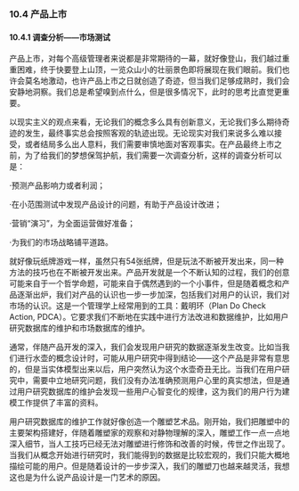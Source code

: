 ### 10.4 产品上市

#### 10.4.1 调查分析——市场测试

产品上市，对每个高级管理者来说都是非常期待的一幕，就好像登山，我们越过重重困难，终于快要登上山顶，一览众山小的壮丽景色即将展现在我们眼前。我们也许会莫名地激动，也许产品上市之日就创造了奇迹，但当我们足够成熟时，我们会安静地洞察。我们总是希望嗅到点什么，但是很多情况下，此时的思考比直觉更重要。

以现实主义的观点来看，无论我们的概念多么具有创新意义，无论我们多么期待奇迹的发生，最终事实总会按照客观的轨迹出现。无论现实对我们来说多么难以接受，或者结局多么出人意料，我们需要审慎地面对客观事实。在产品最终上市之前，为了给我们的梦想保驾护航，我们需要一次调查分析，这样的调查分析可以是：

·预测产品影响力或者利润；

·在小范围测试中发现产品设计的问题，有助于产品设计改进；

·营销“演习”，为全面运营做好准备；

·为我们的市场战略铺平道路。

就好像玩纸牌游戏一样，虽然只有54张纸牌，但是玩法不断被开发出来，同一种方法的技巧也在不断被开发出来。产品开发就是一个不断认知的过程，我们的创意可能来自于一个哲学命题，可能来自于偶然遇到的一个小事件，但是随着概念和产品逐渐出炉，我们对产品的认识也一步一步加深，包括我们对用户的认识，我们对市场的认识。这是一个管理学上经常用到的工具：戴明环（Plan Do Check Action, PDCA）。它要求我们不断地在实践中进行方法改进和数据维护，比如用户研究数据库的维护和市场数据库的维护。

通常，伴随产品开发的深入，我们会发现用户研究的数据逐渐发生改变。比如当我们进行水壶的概念设计时，可能从用户研究中得到结论——这个产品是非常有意思的，但是当实体模型出来以后，用户突然认为这个水壶奇丑无比。当我们在用户研究中，需要中立地研究问题，我们没有办法准确预测用户心里的真实想法，但是通过用户研究数据库的维护会发现一些用户心智变化的规律，这为我们的用户行为建模工作提供了丰富的资料。

用户研究数据库的维护工作就好像创造一个雕塑艺术品。刚开始，我们把雕塑中的主要架构搭建好，伴随着雕塑家的观察和对静物理解的深入，雕塑工作一点一点地深入细节，当人工技巧已经无法对雕塑进行修饰和改善的时候，传世之作出现了。当我们从概念开始进行研究时，我们能得到的数据是比较宏观的，我们只能大概地描绘可能的用户。但是随着设计的一步步深入，我们的雕塑刀也越来越灵活，我想这也是为什么说产品设计是一门艺术的原因。
